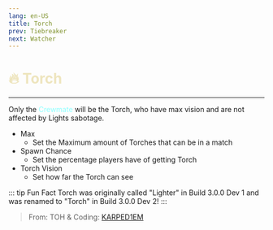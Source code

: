 ```yaml
---
lang: en-US
title: Torch
prev: Tiebreaker
next: Watcher
---
```


# <font color=#eee5be>🔥 <b>Torch</b></font> <Badge text="Helpful" type="tip" vertical="middle"/>
---

Only the <font color=#8cffff>Crewmate</font> will be the Torch, who have max vision and are not affected by Lights sabotage.
* Max
  * Set the Maximum amount of Torches that can be in a match
* Spawn Chance
  * Set the percentage players have of getting Torch
* Torch Vision
  * Set how far the Torch can see

::: tip Fun Fact
Torch was originally called "Lighter" in Build 3.0.0 Dev 1 and was renamed to "Torch" in Build 3.0.0 Dev 2!
:::

> From: TOH & Coding: [KARPED1EM](https://github.com/KARPED1EM)